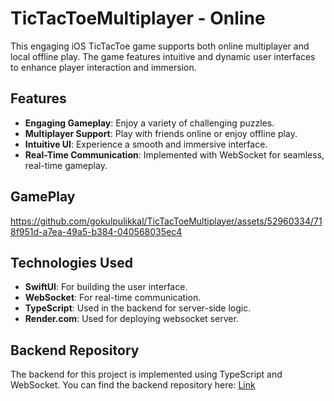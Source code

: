 # TicTacToeMultiplayer - Online
This engaging iOS TicTacToe game supports both online multiplayer and local offline play. The game features intuitive and dynamic user interfaces to enhance player interaction and immersion.

## Features

- **Engaging Gameplay**: Enjoy a variety of challenging puzzles.
- **Multiplayer Support**: Play with friends online or enjoy offline play.
- **Intuitive UI**: Experience a smooth and immersive interface.
- **Real-Time Communication**: Implemented with WebSocket for seamless, real-time gameplay.

## GamePlay

https://github.com/gokulpulikkal/TicTacToeMultiplayer/assets/52960334/718f951d-a7ea-49a5-b384-040568035ec4


## Technologies Used

- **SwiftUI**: For building the user interface.
- **WebSocket**: For real-time communication.
- **TypeScript**: Used in the backend for server-side logic.
- **Render.com**: Used for deploying websocket server.

## Backend Repository

The backend for this project is implemented using TypeScript and WebSocket. You can find the backend repository here: [Link](https://github.com/gokulpulikkal/TicTacToeGameWebSocketBackend)


